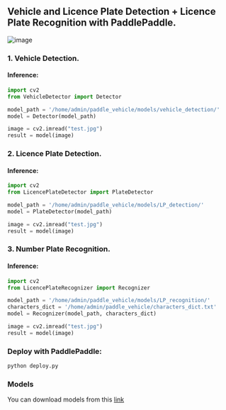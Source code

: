 ## Vehicle and Licence Plate Detection + Licence Plate Recognition with PaddlePaddle.
![image](PaddleDetection-and-PaddleOCR-project/blob/main/output.png)
### 1. Vehicle Detection.
#### Inference:
```python
import cv2
from VehicleDetector import Detector

model_path = '/home/admin/paddle_vehicle/models/vehicle_detection/'
model = Detector(model_path)

image = cv2.imread("test.jpg")
result = model(image)
```


### 2. Licence Plate Detection.
#### Inference:
```python
import cv2
from LicencePlateDetector import PlateDetector

model_path = '/home/admin/paddle_vehicle/models/LP_detection/'
model = PlateDetector(model_path)

image = cv2.imread("test.jpg")
result = model(image)
```

### 3. Number Plate Recognition.
#### Inference:
```python
import cv2
from LicencePlateRecognizer import Recognizer

model_path = '/home/admin/paddle_vehicle/models/LP_recognition/'
characters_dict = '/home/admin/paddle_vehicle/characters_dict.txt'
model = Recognizer(model_path, characters_dict)

image = cv2.imread("test.jpg")
result = model(image)
```

### Deploy with PaddlePaddle:
```cmd
python deploy.py
```

### Models
You can download models from this [link](https://github.com/PaddlePaddle/PaddleDetection/blob/release/2.7/deploy/pipeline/docs/tutorials/PPVehicle_QUICK_STARTED_en.md)
